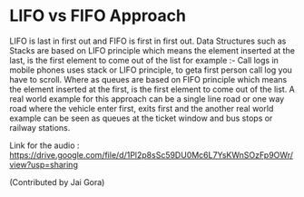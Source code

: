 # LIFO vs FIFO Approach

LIFO is last in first out and FIFO is first in first out. Data Structures such as Stacks are based on LIFO principle which means the element inserted at the last, is the first element to come out of the list for example :- Call logs in mobile phones uses stack or LIFO principle, to geta first person call log you have to scroll. Where as queues are based on FIFO principle which means the element inserted at the first, is the first element to come out of the list. A real world example for this approach can be a single line
road or one way road where the vehicle enter first, exits first and the another real world example can be seen as queues at the ticket window and bus stops or railway stations.

Link for the audio : https://drive.google.com/file/d/1Pl2p8sSc59DU0Mc6L7YsKWnSOzFp9OWr/view?usp=sharing

(Contributed by Jai Gora)
